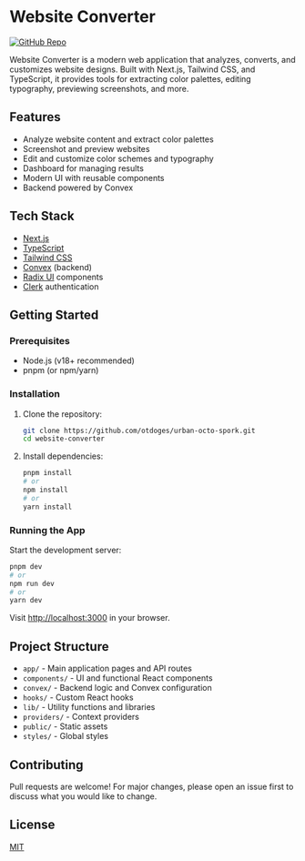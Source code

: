 # Website Converter

[![GitHub Repo](https://img.shields.io/badge/GitHub-urban--octo--spork-blue?logo=github)](https://github.com/otdoges/urban-octo-spork)

Website Converter is a modern web application that analyzes, converts, and customizes website designs. Built with Next.js, Tailwind CSS, and TypeScript, it provides tools for extracting color palettes, editing typography, previewing screenshots, and more.

## Features

- Analyze website content and extract color palettes
- Screenshot and preview websites
- Edit and customize color schemes and typography
- Dashboard for managing results
- Modern UI with reusable components
- Backend powered by Convex

## Tech Stack

- [Next.js](https://nextjs.org/)
- [TypeScript](https://www.typescriptlang.org/)
- [Tailwind CSS](https://tailwindcss.com/)
- [Convex](https://convex.dev/) (backend)
- [Radix UI](https://www.radix-ui.com/) components
- [Clerk](https://clerk.com/) authentication

## Getting Started

### Prerequisites

- Node.js (v18+ recommended)
- pnpm (or npm/yarn)

### Installation

1. Clone the repository:
   ```bash
   git clone https://github.com/otdoges/urban-octo-spork.git
   cd website-converter
   ```
2. Install dependencies:
   ```sh
   pnpm install
   # or
   npm install
   # or
   yarn install
   ```

### Running the App

Start the development server:
```sh
pnpm dev
# or
npm run dev
# or
yarn dev
```
Visit [http://localhost:3000](http://localhost:3000) in your browser.

## Project Structure

- `app/` - Main application pages and API routes
- `components/` - UI and functional React components
- `convex/` - Backend logic and Convex configuration
- `hooks/` - Custom React hooks
- `lib/` - Utility functions and libraries
- `providers/` - Context providers
- `public/` - Static assets
- `styles/` - Global styles

## Contributing

Pull requests are welcome! For major changes, please open an issue first to discuss what you would like to change.

## License

[MIT](LICENSE)